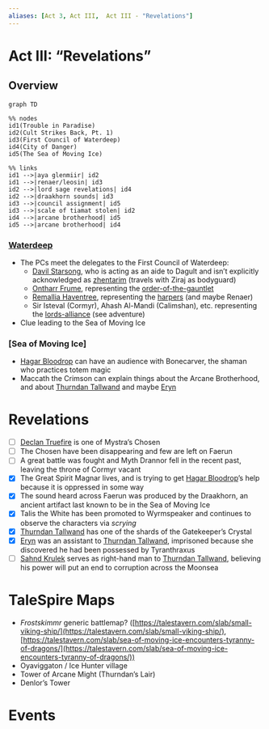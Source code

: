 ```yaml
---
aliases: [Act 3, Act III,  Act III - "Revelations"]
---
```

# Act III: “Revelations”
## Overview
```mermaid
graph TD

%% nodes
id1(Trouble in Paradise)
id2(Cult Strikes Back, Pt. 1)
id3(First Council of Waterdeep)
id4(City of Danger)
id5(The Sea of Moving Ice)

%% links
id1 -->|aya glenmiir| id2
id1 -->|renaer/leosin| id3
id2 -->|lord sage revelations| id4
id2 -->|draakhorn sounds| id3
id3 -->|council assignment| id5
id3 -->|scale of tiamat stolen| id2
id4 -->|arcane brotherhood| id5
id5 -->|arcane brotherhood| id4
```



### [Waterdeep](../adventures/first-council-of-waterdeep.md)

- The PCs meet the delegates to the First Council of Waterdeep:
    - [Davil Starsong](../../Characters%20%281%29/Davil%20Starsong/%21index.md), who is acting as an aide to Dagult and isn’t explicitly acknowledged as [zhentarim](../articles/factions/zhentarim.md) (travels with Ziraj as bodyguard)
    - [Ontharr Frume](../../Characters%20%281%29/Ontharr%20Frume.md), representing the [order-of-the-gauntlet](../articles/factions/order-of-the-gauntlet.md)
    - [Remallia Haventree](../../Characters%20%281%29/Remallia%20Haventree/%21index.md), representing the [harpers](../articles/factions/harpers.md) (and maybe Renaer)
    - Sir Isteval (Cormyr), Ahash Al-Mandi (Calimshan), etc. representing the [lords-alliance](../articles/factions/lords-alliance.md) (see adventure)
- Clue leading to the Sea of Moving Ice

### [Sea of Moving Ice]

- [Hagar Bloodrop](../../Characters%20%281%29/Hagar%20Bloodrop/%21index.md) can have an audience with Bonecarver, the shaman who practices totem magic
- Maccath the Crimson can explain things about the Arcane Brotherhood, and about [Thurndan Tallwand](../../Characters%20%281%29/Thurndan%20Tallwand/%21index.md) and maybe [Eryn](../../Characters%20%281%29/Eryn/%21index.md)

# Revelations

- [ ] [Declan Truefire](../../Characters%20%281%29/Declan%20Truefire/%21index.md) is one of Mystra’s Chosen
- [ ] The Chosen have been disappearing and few are left on Faerun
- [ ] A great battle was fought and Myth Drannor fell in the recent past, leaving the throne of Cormyr vacant
- [x] The Great Spirit Magnar lives, and is trying to get [Hagar Bloodrop](../../Characters%20%281%29/Hagar%20Bloodrop/%21index.md)’s help because it is oppressed in some way
- [x] The sound heard across Faerun was produced by the Draakhorn, an ancient artifact last known to be in the Sea of Moving Ice
- [x] Talis the White has been promoted to Wyrmspeaker and continues to observe the characters via *scrying*
- [x] [Thurndan Tallwand](../../Characters%20%281%29/Thurndan%20Tallwand/%21index.md) has one of the shards of the Gatekeeper’s Crystal
- [x] [Eryn](../../Characters%20%281%29/Eryn/%21index.md) was an assistant to [Thurndan Tallwand](../../Characters%20%281%29/Thurndan%20Tallwand/%21index.md), imprisoned because she discovered he had been possessed by Tyranthraxus
- [ ] [Sahnd Krulek](../../Characters%20%281%29/Sahnd%20Krulek/%21index.md) serves as right-hand man to [Thurndan Tallwand](../../Characters%20%281%29/Thurndan%20Tallwand/%21index.md), believing his power will put an end to corruption across the Moonsea

# TaleSpire Maps

- *Frostskimmr* generic battlemap? ([https://talestavern.com/slab/small-viking-ship/](https://talestavern.com/slab/small-viking-ship/), [https://talestavern.com/slab/sea-of-moving-ice-encounters-tyranny-of-dragons/](https://talestavern.com/slab/sea-of-moving-ice-encounters-tyranny-of-dragons/))
- Oyaviggaton / Ice Hunter village
- Tower of Arcane Might (Thurndan’s Lair)
- Denlor’s Tower

# Events
